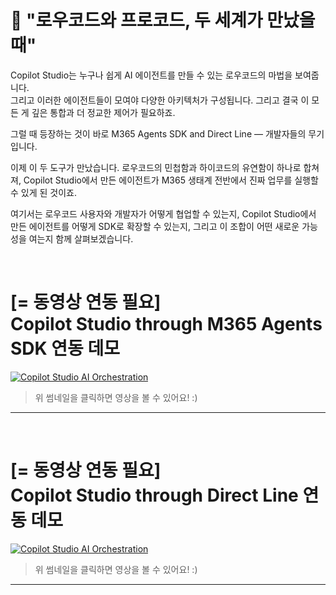 🧩 "로우코드와 프로코드, 두 세계가 만났을 때"
=== 

Copilot Studio는 누구나 쉽게 AI 에이전트를 만들 수 있는 로우코드의 마법을 보여줍니다.   
그리고 이러한 에이전트들이 모여야 다양한 아키텍처가 구성됩니다. 그리고 결국 이 모든 게 깊은 통합과 더 정교한 제어가 필요하죠. 

그럴 때 등장하는 것이 바로 M365 Agents SDK and Direct Line — 개발자들의 무기입니다.

이제 이 두 도구가 만났습니다.
로우코드의 민첩함과 하이코드의 유연함이 하나로 합쳐져,
Copilot Studio에서 만든 에이전트가 M365 생태계 전반에서 진짜 업무를 실행할 수 있게 된 것이죠.

여기서는 로우코드 사용자와 개발자가 어떻게 협업할 수 있는지, Copilot Studio에서 만든 에이전트를 어떻게 SDK로 확장할 수 있는지, 그리고 이 조합이 어떤 새로운 가능성을 여는지 함께 살펴보겠습니다.

</br>

[= 동영상 연동 필요]   
Copilot Studio through M365 Agents SDK 연동 데모 
===
[![Copilot Studio AI Orchestration](https://img.youtube.com/vi/zkLu6C7wp54/maxresdefault.jpg)](https://youtu.be/zkLu6C7wp54)
> 위 썸네일을 클릭하면 영상을 볼 수 있어요! :)
----

</br>

[= 동영상 연동 필요]   
Copilot Studio through Direct Line 연동 데모 
===
[![Copilot Studio AI Orchestration](https://img.youtube.com/vi/zkLu6C7wp54/maxresdefault.jpg)](https://youtu.be/zkLu6C7wp54)
> 위 썸네일을 클릭하면 영상을 볼 수 있어요! :)
----
